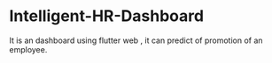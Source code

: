 # Intelligent-HR-Dashboard
It is an dashboard using flutter web , it can predict of promotion of an employee.
